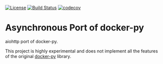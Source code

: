 [![License](https://img.shields.io/badge/License-Apache%202.0-blue.svg)](https://opensource.org/licenses/Apache-2.0)
[![Build Status](https://travis-ci.org/tenforce/docker-py-aiohttp.svg?branch=master)](https://travis-ci.org/tenforce/docker-py-aiohttp)
[![codecov](https://codecov.io/gh/tenforce/docker-py-aiohttp-service/branch/master/graph/badge.svg)](https://codecov.io/gh/tenforce/docker-py-aiohttp-service)

Asynchronous Port of docker-py
==============================

aiohttp port of docker-py.

This project is highly experimental and does not implement all the features of
the original [docker-py](https://github.com/docker/docker-py) library.

